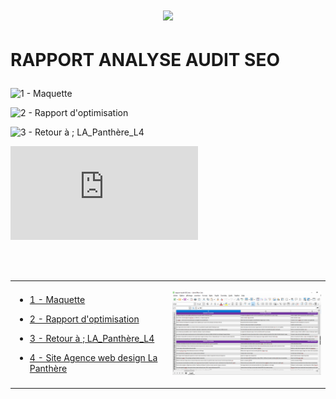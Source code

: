 # <p align="center"><a href="https://github.com/franckdun/Learning-plan_Openclassrooms"><img src="https://img.shields.io/badge/🏠-🎓%20Web developer training Openclassrooms 2022%20🎓-7986CB" width="750" ></a></p>

# <p>RAPPORT ANALYSE AUDIT SEO</p>
 
![ 1 - Maquette ](https://github.com/franckdun/maquette-la_panthere)

![ 2 - Rapport d'optimisation ](https://github.com/franckdun/Projet-4_rapport-optimisation)

![ 3 - Retour à ; LA_Panthère_L4 ](https://github.com/franckdun/La_Panthere_L4)

![ 4 - Site Agence web design La Panthère ](https://franckdun.github.io/La_Panthere_L4/la_panthere_agence_web_design.html)

<!-- presentation -->
<div align="center">
  <table>
	<tr>
	   <td width="50%">
	
* [ 1 - Maquette ](https://github.com/franckdun/maquette-la_panthere)

* [ 2 - Rapport d'optimisation ](https://github.com/franckdun/Projet-4_rapport-optimisation)

* [ 3 - Retour à ; LA_Panthère_L4 ](https://github.com/franckdun/La_Panthere_L4)

* [ 4 - Site Agence web design La Panthère ](https://franckdun.github.io/La_Panthere_L4/la_panthere_agence_web_design.html)
	   </td>  
	     <td width="50%">

![img contact](https://github.com/franckdun/Projet-4_rapport-analyse-audit-SEO/blob/main/README.PNG)
	   </td>  
	 </tr>
 </table>
</div>
